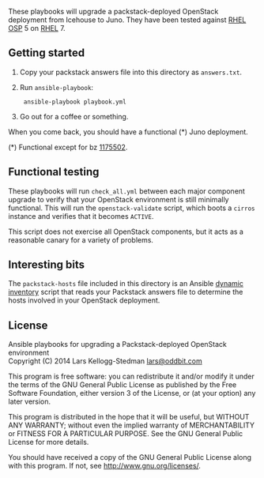 These playbooks will upgrade a packstack-deployed OpenStack deployment
from Icehouse to Juno.  They have been tested against [RHEL OSP][] 5 on
[RHEL][] 7.

[rhel osp]: http://www.redhat.com/en/technologies/linux-platforms/openstack-platform
[rhel]: http://www.redhat.com/en/technologies/linux-platforms/enterprise-linux

## Getting started

1. Copy your packstack answers file into this directory as `answers.txt`.
1. Run `ansible-playbook`:

        ansible-playbook playbook.yml

1. Go out for a coffee or something.

When you come back, you should have a functional (*) Juno deployment.

(*) Functional except for bz [1175502][].

[1175502]: https://bugzilla.redhat.com/show_bug.cgi?id=1175502

## Functional testing

These playbooks will run `check_all.yml` between each major component
upgrade to verify that your OpenStack environment is still minimally
functional.  This will run the `openstack-validate` script, which
boots a `cirros` instance and verifies that it becomes `ACTIVE`.

This script does not exercise all OpenStack components, but it
acts as a reasonable canary for a variety of problems.

## Interesting bits

The `packstack-hosts` file included in this directory is an Ansible
[dynamic inventory][] script that reads your Packstack answers file to
determine the hosts involved in your OpenStack deployment.

[dynamic inventory]: http://docs.ansible.com/intro_dynamic_inventory.html

## License

Ansible playbooks for upgrading a Packstack-deployed OpenStack environment  
Copyright (C) 2014 Lars Kellogg-Stedman <lars@oddbit.com>

This program is free software: you can redistribute it and/or modify
it under the terms of the GNU General Public License as published by
the Free Software Foundation, either version 3 of the License, or
(at your option) any later version.

This program is distributed in the hope that it will be useful,
but WITHOUT ANY WARRANTY; without even the implied warranty of
MERCHANTABILITY or FITNESS FOR A PARTICULAR PURPOSE.  See the
GNU General Public License for more details.

You should have received a copy of the GNU General Public License
along with this program.  If not, see <http://www.gnu.org/licenses/>.

